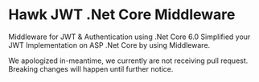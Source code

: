 # Hawk JWT .Net Core Middleware
Middleware for JWT &amp; Authentication using .Net Core 6.0
Simplified your JWT Implementation on ASP .Net Core by using Middleware.


We apologized in-meantime, we currently are not receiving pull request.
Breaking changes will happen until further notice. 
